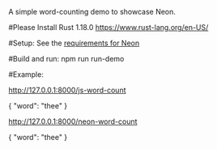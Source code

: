 A simple word-counting demo to showcase Neon.

#Please Install Rust 1.18.0
https://www.rust-lang.org/en-US/

#Setup:
See the [requirements for Neon](https://github.com/rustbridge/neon#requirements)

#Build and run:
npm run run-demo


#Example:

http://127.0.0.1:8000/js-word-count

{ 
     "word": "thee"
}

http://127.0.0.1:8000/neon-word-count

{ 
     "word": "thee"
}
